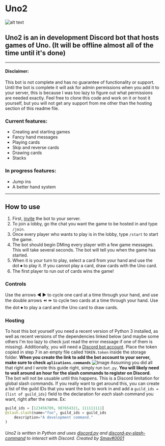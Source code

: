 # Uno2
![alt text](https://cdn.discordapp.com/attachments/742986384113008712/830589793037451294/UNO_Logo.png "Uno!")
## Uno2 is an in development Discord bot that hosts games of Uno. (It will be offline almost all of the time until it's done)
---
#### Disclaimer: 
  This bot is not complete and has no guarantee of functionality or support. Until the bot is complete it will ask for admin permissions when you add it to your server, this is because I was too lazy to figure out what permissions are needed exactly. Feel free to clone this code and work on it or host it yourself, but you will not get any support from me other than the hosting section of this readme file.
### Current features:
  * Creating and starting games
  * Fancy hand messages
  * Playing cards
  * Skip and reverse cards
  * Drawing cards
  * Stacks

### In progress features:
  * Jump ins
  * A better hand system
---
## How to use
1. First, [invite](https://discord.com/api/oauth2/authorize?client_id=736418090627235951&permissions=8&scope=bot%20applications.commands) the bot to your server.
2. To join a lobby, go the chat you want the game to be hosted in and type `/join`.
3. Once every player who wants to play is in the lobby, type `/start` to start the game.
4. The bot should begin DMing every player with a few game messages. This will take several seconds. The bot will tell you when the game has started.
5. When it is your turn to play, select a card from your hand and use the dot ⏺ to play it. If you cannot play a card, draw cards with the Uno card.
6. The first player to run out of cards wins the game!

### Controls
Use the arrows ◀ ▶ to cycle one card at a time through your hand, and use the double arrows ⏪ ⏩ to cycle two cards at a time through your hand. Use the dot ⏺ to play a card and the Uno card to draw cards. 

### Hosting
To host this bot yourself you need a recent version of Python 3 installed, as well as recent versions of the dependencies linked below (and maybe some others I'm too lazy to check just read the error message if one of them is missing). Additionally, you will need a [Discord bot account](https://discordpy.readthedocs.io/en/stable/discord.html#discord-intro). Place the token copied in step 7 in an empty file called `TOKEN.token` inside the storage folder. **When you create the link to add the bot account to your server, make sure to check `aplications.commands`** ![Image](https://discord-py-slash-command.readthedocs.io/en/latest/_images/scope.jpg) Assuming you did all that right and I wrote this guide right, simply run `bot.py`. **You will likely need to wait around an hour for the slash commands to register on Discord.** The bot will not be usuable until this happens. This is a Discord limitation for global slash commands. If you really want to get around this, you can create a list of the guild IDs that you want the bot to work in and add a `guild_ids = {list of guild_ids}` field to the declaration for *each* slash command you want, right after the name. Ex:
```py
guild_ids = [123456789, 987654321, 111111111]
@slash.slash(name="foo", guild_ids = guild_ids
    description="A development command."
)
```

###### Uno2 is written in Python and uses [discord.py](https://discordpy.readthedocs.io/en/stable/) and [discord-py-slash-command](https://pypi.org/project/discord-py-slash-command/) to interact with Discord. Created by [Smay#0001](https://discordapp.com/users/243759220057571328)

